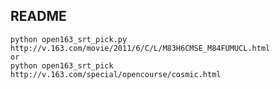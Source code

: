 README
-----------
    python open163_srt_pick.py http://v.163.com/movie/2011/6/C/L/M83H6CMSE_M84FUMUCL.html
    or
    python open163_srt_pick http://v.163.com/special/opencourse/cosmic.html
